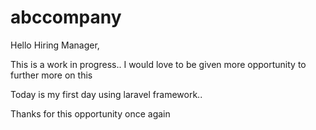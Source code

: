 # abccompany

Hello Hiring Manager,

This is a work in progress..
I would love to be given more opportunity to further more on this

Today is my first day using laravel framework..

Thanks for this opportunity once again
